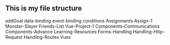 ## This is my file structure

addGoal
data-binding
event-binding
conditions
Assignments
Assign-1
Monster-Slayer
Friends-List
Vue-Project-1
Components-Communications
Components-Advance
Learning-Resources
Forms-Handling
Handling-Http-Request
Handling-Routes
Vuex
